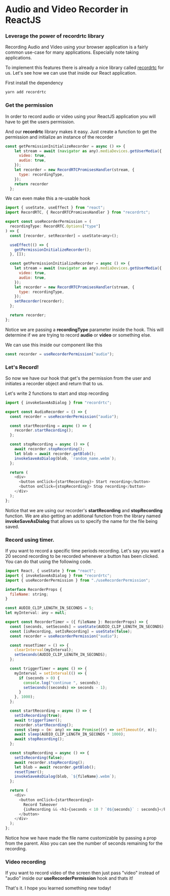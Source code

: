 # Audio and Video Recorder in ReactJS

### Leverage the power of recordrtc library

Recording Audio and Video using your browser application is a fairly common use-case for many applications. Especially note taking applications.

To implement this features there is already a nice library called [recordrtc](https://www.npmjs.com/package/recordrtc) for us. Let's see how we can use that inside our React application.

First install the dependency

```sh
yarn add recordrtc
```

### Get the permission

In order to record audio or video using your ReactJS application you will have to get the users permission.

And our **recordrtc** library makes it easy. Just create a function to get the permission and initialize an instance of the recorder

```js
const getPermissionInitializeRecorder = async () => {
    let stream = await (navigator as any).mediaDevices.getUserMedia({
      video: true,
      audio: true,
    });
    let recorder = new RecordRTCPromisesHandler(stream, {
      type: recordingType,
    });
    return recorder
  };
```

We can even make this a re-usable hook

```js
import { useState, useEffect } from "react";
import RecordRTC, { RecordRTCPromisesHandler } from "recordrtc";

export const useRecorderPermission = (
  recordingType: RecordRTC.Options["type"]
) => {
  const [recorder, setRecorder] = useState<any>();

  useEffect(() => {
    getPermissionInitializeRecorder();
  }, []);

  const getPermissionInitializeRecorder = async () => {
    let stream = await (navigator as any).mediaDevices.getUserMedia({
      video: true,
      audio: true,
    });
    let recorder = new RecordRTCPromisesHandler(stream, {
      type: recordingType,
    });
    setRecorder(recorder);
  };

  return recorder;
};
```

Notice we are passing a **recordingType** parameter inside the hook. This will determine if we are trying to record **audio** or **video** or something else.

We can use this inside our component like this

```js
const recorder = useRecorderPermission("audio");
```

### Let's Record!

So now we have our hook that get's the permission from the user and initiates a recorder object and return that to us.

Let's write 2 functions to start and stop recording

```js
import { invokeSaveAsDialog } from "recordrtc";

export const AudioRecorder = () => {
  const recorder = useRecorderPermission("audio");

  const startRecording = async () => {
    recorder.startRecording();
  };

  const stopRecording = async () => {
    await recorder.stopRecording();
    let blob = await recorder.getBlob();
    invokeSaveAsDialog(blob, `random_name.webm`);
  };

  return (
    <div>
      <button onClick={startRecording}> Start recording</button>
      <button onClick={stopRecording}> Stop recording</button>
    </div>
  );
};
```

Notice that we are using our recorder's **startRecording** and **stopRecording** function.
We are also getting an additional function from the library named **invokeSaveAsDialog** that allows us to specify the name for the file being saved.

### Record using timer.

If you want to record a specific time periods recording. Let's say you want a 20 second recording to be recorded whenever a button has been clicked. You can do that using the following code.

```js
import React, { useState } from "react";
import { invokeSaveAsDialog } from "recordrtc";
import { useRecorderPermission } from "./useRecorderPermission";

interface RecorderProps {
  fileName: string;
}

const AUDIO_CLIP_LENGTH_IN_SECONDS = 5;
let myInterval: any = null;

export const RecorderTimer = ({ fileName }: RecorderProps) => {
  const [seconds, setSeconds] = useState(AUDIO_CLIP_LENGTH_IN_SECONDS);
  const [isRecording, setIsRecording] = useState(false);
  const recorder = useRecorderPermission("audio");

  const resetTimer = () => {
    clearInterval(myInterval);
    setSeconds(AUDIO_CLIP_LENGTH_IN_SECONDS);
  };

  const triggerTimer = async () => {
    myInterval = setInterval(() => {
      if (seconds > 0) {
        console.log("continue ", seconds);
        setSeconds((seconds) => seconds - 1);
      }
    }, 1000);
  };

  const startRecording = async () => {
    setIsRecording(true);
    await triggerTimer();
    recorder.startRecording();
    const sleep = (m: any) => new Promise((r) => setTimeout(r, m));
    await sleep(AUDIO_CLIP_LENGTH_IN_SECONDS * 1000);
    await stopRecording();
  };

  const stopRecording = async () => {
    setIsRecording(false);
    await recorder.stopRecording();
    let blob = await recorder.getBlob();
    resetTimer();
    invokeSaveAsDialog(blob, `${fileName}.webm`);
  };

  return (
    <div>
      <button onClick={startRecording}>
        Record Takeover
        {isRecording && <h1>{seconds < 10 ? `0${seconds}` : seconds}</h1>}
      </button>
    </div>
  );
};
```

Notice how we have made the file name customizable by passing a prop from the parent.
Also you can see the number of seconds remaining for the recording.

### Video recording

If you want to record video of the screen then just pass "video" instead of "audio" inside our **useRecorderPermission** hook and thats it!

That's it. I hope you learned something new today!
